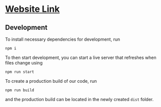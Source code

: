 # [Website Link](https://jgetzel.github.io/cse110-w21-group21/dist/index.html)


## Development

To install necessary dependencies for development, run

```
npm i
```

To then start development, you can start a live server that refreshes when files change using


```
npm run start
```


To create a production build of our code, run


```
npm run build
```

and the production build can be located in the newly created `dist` folder.
